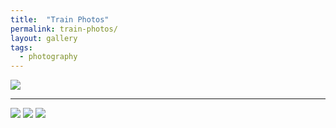 ```yaml
---
title:  "Train Photos" 
permalink: train-photos/
layout: gallery
tags:
  - photography
---
```


![](/content/posts/assets/photos/DSC02221.jpg)

---

![](/content/posts/assets/photos/DSC02220.jpg)
![](/content/posts/assets/photos/20240505_111414581.jpg)
![](/content/posts/assets/photos/20240505_124916145.jpg)